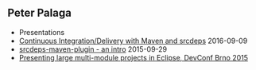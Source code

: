 Peter Palaga
------------

* Presentations
 * [Continuous Integration/Delivery with Maven and srcdeps](160909-ci-cd-with-maven-and-srcdeps/160906-srcdeps.html) 2016-09-09
 * [srcdeps-maven-plugin - an intro](presentations/150929-srcdeps-maven-plugin/150929-srcdeps-maven-plugin.html) 2015-09-29
 * [Presenting large multi-module projects in Eclipse, DevConf Brno 2015](presentations/150207-devconf-brno/nested-projects-in-eclipse.html)